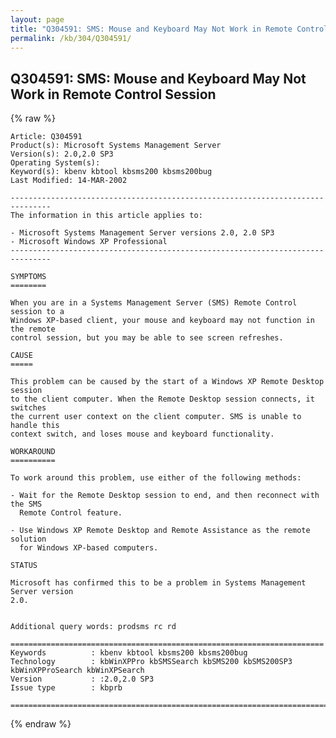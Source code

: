 ```yaml
---
layout: page
title: "Q304591: SMS: Mouse and Keyboard May Not Work in Remote Control Session"
permalink: /kb/304/Q304591/
---
```


## Q304591: SMS: Mouse and Keyboard May Not Work in Remote Control Session

{% raw %}

	Article: Q304591
	Product(s): Microsoft Systems Management Server
	Version(s): 2.0,2.0 SP3
	Operating System(s): 
	Keyword(s): kbenv kbtool kbsms200 kbsms200bug
	Last Modified: 14-MAR-2002
	
	-------------------------------------------------------------------------------
	The information in this article applies to:
	
	- Microsoft Systems Management Server versions 2.0, 2.0 SP3 
	- Microsoft Windows XP Professional 
	-------------------------------------------------------------------------------
	
	SYMPTOMS
	========
	
	When you are in a Systems Management Server (SMS) Remote Control session to a
	Windows XP-based client, your mouse and keyboard may not function in the remote
	control session, but you may be able to see screen refreshes.
	
	CAUSE
	=====
	
	This problem can be caused by the start of a Windows XP Remote Desktop session
	to the client computer. When the Remote Desktop session connects, it switches
	the current user context on the client computer. SMS is unable to handle this
	context switch, and loses mouse and keyboard functionality.
	
	WORKAROUND
	==========
	
	To work around this problem, use either of the following methods:
	
	- Wait for the Remote Desktop session to end, and then reconnect with the SMS
	  Remote Control feature.
	
	- Use Windows XP Remote Desktop and Remote Assistance as the remote solution
	  for Windows XP-based computers.
	
	STATUS
	
	Microsoft has confirmed this to be a problem in Systems Management Server version
	2.0.
	
	
	Additional query words: prodsms rc rd
	
	======================================================================
	Keywords          : kbenv kbtool kbsms200 kbsms200bug 
	Technology        : kbWinXPPro kbSMSSearch kbSMS200 kbSMS200SP3 kbWinXPProSearch kbWinXPSearch
	Version           : :2.0,2.0 SP3
	Issue type        : kbprb
	
	=============================================================================
	

{% endraw %}
